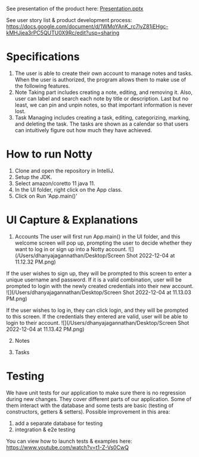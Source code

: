 See presentation of the product here: [Presentation.pptx](https://utoronto-my.sharepoint.com/:p:/r/personal/kateryna_kondratiuk_mail_utoronto_ca/Documents/Presentation.pptx?d=wdcbf948c4d3c468997be0e8c40a652ca&csf=1&web=1&e=sCBrEO)

See user story list & product development process: https://docs.google.com/document/d/1WMoYAnK_rc7lyZ81jEHgc-kMHJjea3rPC5QUTU0X9Rc/edit?usp=sharing
# Specifications
1. The user is able to create their own account to manage notes and tasks. When the user is authorized, the program allows them to make use of the following features.
2. Note Taking part includes creating a note, editing, and removing it. Also, user can label and search each note by title or description. Last but no least, we can pin and unpin notes, so that important information is never lost.  
3. Task Managing includes creating a task, editing, categorizing, marking, and deleting the task. The tasks are shown as a calendar so that users can intuitively figure out how much they have achieved.
 
# How to run Notty

1. Clone and open the repository in IntelliJ.
2. Setup the JDK.
3. Select amazon/coretto 11 java 11.
4. In the UI folder, right click on the App class.
5. Click on Run 'App.main()'

# UI Capture & Explanations 

1) Accounts
The user will first run App.main() in the UI folder, and this welcome screen will pop up,
prompting the user to decide whether they want to log in or sign up into a Notty account.
![](/Users/dhanyajagannathan/Desktop/Screen Shot 2022-12-04 at 11.12.32 PM.png)

If the user wishes to sign up, they will be prompted to this screen to enter a unique username and password.
If it is a valid combination, user will be prompted to login with the newly created credentials into
their new account.
![](/Users/dhanyajagannathan/Desktop/Screen Shot 2022-12-04 at 11.13.03 PM.png)

If the user wishes to log in, they can click login, and they will be prompted to this screen.
If the credentials they entered are valid, user will be able to login to their account.
![](/Users/dhanyajagannathan/Desktop/Screen Shot 2022-12-04 at 11.13.42 PM.png)
   

2) Notes 

3) Tasks

# Testing 
We have unit tests for our application to make sure there is no regression during new changes. They cover different parts of our application. Some of them interact with the database and some tests are basic (testing of constructors, getters & setters).
Possible improvement in this area: 
1) add a separate database for testing
2) integration & e2e testing  

You can view how to launch tests & examples here: https://www.youtube.com/watch?v=t1-Z-Vs0CwQ
